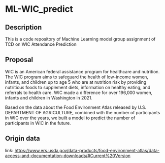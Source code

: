 # ML-WIC_predict

## Description
This is a code repository of Machine Learning model group assignment of TCD on WIC Attendance Prediction


## Proposal
WIC is an American federal assistance program for healthcare and nutrition. 
The WIC program aims to safeguard the health of low-income women, infants, and children up to age 5 who are at nutrition risk by providing nutritious foods to supplement diets, information on healthy eating, and referrals to health care.
WIC made a difference for over 196,000 women, infants and children in Washington in 2021.

Based on the data about the Food Environment Atlas released by U.S. DEPARTMENT OF AGRICULTURE, combined with the number of participants in WIC over the years, we built a model to predict the number of participants in WIC in the future.


## Origin data
link: https://www.ers.usda.gov/data-products/food-environment-atlas/data-access-and-documentation-downloads/#Current%20Version